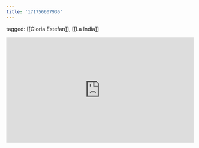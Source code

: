 ```yaml
---
title: '171756607936'
---
```

tagged: [[Gloria Estefan]], [[La India]]
<iframe allow="accelerometer; autoplay; clipboard-write; encrypted-media; gyroscope; picture-in-picture" allowfullscreen="" frameborder="0" height="281" id="youtube_iframe" src="https://www.youtube.com/embed/p1ENzni7Nnc?feature=oembed&amp;enablejsapi=1&amp;origin=https://safe.txmblr.com&amp;wmode=opaque" width="500"></iframe>